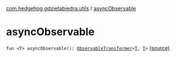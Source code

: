 [com.hedgehog.gdzietabiedra.utils](index.md) / [asyncObservable](./async-observable.md)

# asyncObservable

`fun <T> asyncObservable(): `[`ObservableTransformer`](http://reactivex.io/RxJava/javadoc/io/reactivex/ObservableTransformer.html)`<`[`T`](async-observable.md#T)`, `[`T`](async-observable.md#T)`>` [(source)](https://github.com/asvid/GdzieTaBiedra/tree/master/app/src/main/java/com/hedgehog/gdzietabiedra/utils/RxUtils.kt#L21)